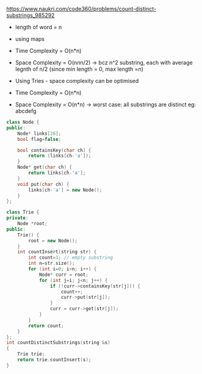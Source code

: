 https://www.naukri.com/code360/problems/count-distinct-substrings_985292
- length of word = n
- using maps
- Time Complexity = O(n*n)
- Space Complexity = O(n*n*n/2) -> bcz n^2 substring, each with average legnth of n/2 (since min length = 0, max length =n)

- Using Tries - space complexity can be optimised
- Time Complexity = O(n*n)
- Space Complexity = O(n*n) -> worst case: all substrings are distinct eg: abcdefg
  
```cpp
class Node {
public:
    Node* links[26];
    bool flag=false;

    bool containsKey(char ch) {
        return (links[ch-'a']);
    }
    Node* get(char ch) {
        return links[ch-'a'];
    }
    void put(char ch) {
        links[ch-'a'] = new Node();
    }
};  

class Trie {
private: 
    Node *root;
public:
    Trie() {
        root = new Node();
    }
    int countInsert(string str) {
        int count=1; // empty substring
        int n=str.size();
        for (int i=0; i<n; i++) {
            Node* curr = root;
            for (int j=i; j<n; j++) {
                if (!curr->containsKey(str[j])) {
                    count++;
                    curr->put(str[j]);
                } 
                curr = curr->get(str[j]);
            }
        }
        return count;
    }
};
int countDistinctSubstrings(string &s)
{
    Trie trie;
    return trie.countInsert(s);
}
```
